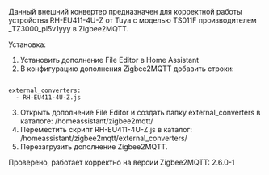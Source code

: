 Данный внешний конвертер предназначен для корректной работы устройства RH-EU411-4U-Z от Tuya с моделью TS011F производителем _TZ3000_pl5v1yyy в Zigbee2MQTT.

Установка:
1. Установить дополнение File Editor в Home Assistant
2. В конфигурацию дополнения Zigbee2MQTT добавить строки:
<code>
external_converters:
  - RH-EU411-4U-Z.js
</code>

3. Открыть дополнение File Editor и создать папку external_converters в каталоге:
/homeassistant/zigbee2mqtt/
4. Переместить скрипт RH-EU411-4U-Z.js в каталог: /homeassistant/zigbee2mqtt/external_converters/
5. Перезагрузить дополнение Zigbee2MQTT.

Проверено, работает корректно на версии Zigbee2MQTT: 2.6.0-1
